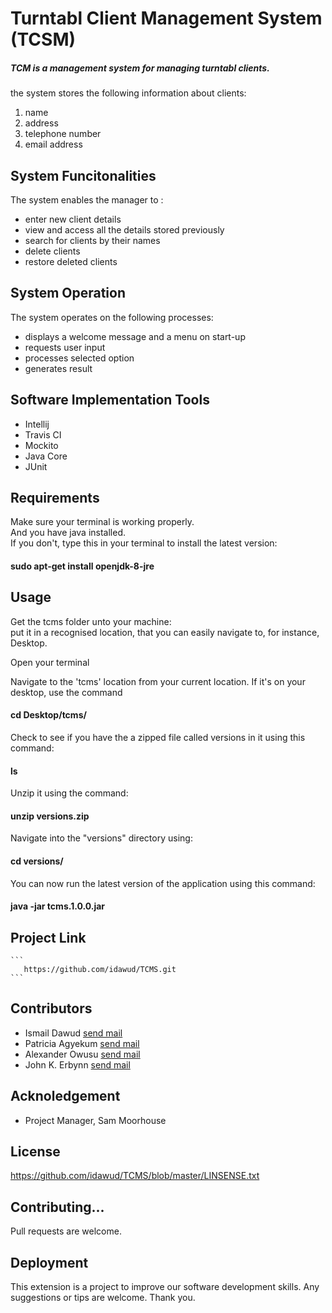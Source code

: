 # Turntabl Client Management System (TCSM)
##### TCM is a management system for managing turntabl clients.
the system stores the following information about clients:
1. name 
2. address
3. telephone number 
4. email address


## System Funcitonalities
The system enables the manager to :
- enter new client details
- view and access all the details stored previously 
- search for clients by their names
- delete clients 
- restore deleted clients

## System Operation
The system operates on the following processes:
- displays a welcome message and a menu on start-up
- requests user input
- processes selected option
- generates result

## Software Implementation Tools
- Intellij 
- Travis CI
- Mockito
- Java Core
- JUnit

## Requirements
Make sure your terminal is working properly.<br>
And you have java installed. <br> 
If you don't, type this in your terminal to install the latest version: 
#### sudo apt-get install openjdk-8-jre <br>

## Usage

Get the tcms folder unto your machine: <br>
put it in a recognised location, that you can easily navigate to, for instance, Desktop.<br>

Open your terminal<br>

Navigate to the 'tcms' location from your current location. If it's on your desktop, use the command
#### cd Desktop/tcms/ <br>

Check to see if you have the a zipped file called versions in it using this command:
#### ls

Unzip it using the command:
#### unzip versions.zip

Navigate into the "versions" directory using:
#### cd versions/

You can now run the latest version of the application using this command:
#### java -jar tcms.1.0.0.jar 


## Project Link

    ```
       https://github.com/idawud/TCMS.git
    ```

## Contributors
- Ismail Dawud [send mail](dawud.ismail@turntabl.io) 
- Patricia Agyekum [send mail](patricia.agyekum@turntabl.io) 
- Alexander Owusu [send mail](alex.owusu@turntabl.io) 
- John K. Erbynn [send mail](john.erbynn@turntabl.io) 


## Acknoledgement
   - Project Manager, Sam Moorhouse
   
## License
https://github.com/idawud/TCMS/blob/master/LINSENSE.txt

## Contributing...
Pull requests are welcome.

## Deployment 
This extension is a project to improve our software development skills. Any suggestions or tips are welcome.
Thank you.

